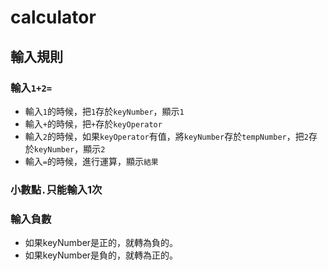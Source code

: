 # calculator

## 輸入規則
### 輸入`1+2=`
* 輸入`1`的時候，把`1`存於`keyNumber`，顯示`1`
* 輸入`+`的時候，把`+`存於`keyOperator`
* 輸入`2`的時候，如果`keyOperator`有值，將`keyNumber`存於`tempNumber`，把`2`存於`keyNumber`，顯示`2`
* 輸入`=`的時候，進行運算，顯示`結果`

### 小數點`.`只能輸入1次
### 輸入負數
* 如果keyNumber是正的，就轉為負的。
* 如果keyNumber是負的，就轉為正的。